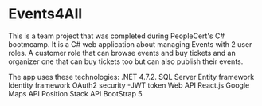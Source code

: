 # Events4All

This is a team project that was completed during PeopleCert's C# bootmcamp.
It is a C# web application about managing Events with 2 user roles. A customer role that can browse events and buy tickets
and an organizer one that can buy tickets too but can also publish their events.

The app uses these technologies:
.NET 4.7.2.
SQL Server
Entity framework
Identity framework
OAuth2 security -JWT token
Web API
React.js
Google Maps API
Position Stack API
BootStrap 5

